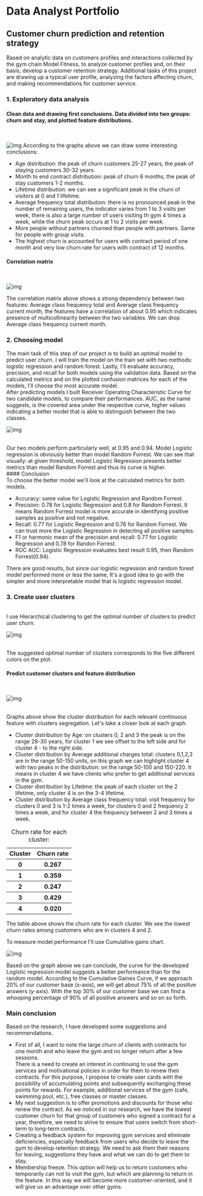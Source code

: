 # Data Analyst Portfolio

## Customer churn prediction and retention strategy

Based on analytic data on customers profiles and interactions collected by 
the gym chain Model Fitness, to analyze customer profiles and, 
on their basis, develop a customer retention strategy. Additional tasks of this project are drawing up a typical user profile, analyzing the factors affecting churn, and making recommendations for customer service.

### 1. Exploratory data analysis

#### Clean data and drawing first conclusions. Data divided into two groups: churn and stay, and plotted feature distributions.
<br/>

![img](graphs/churn_distribution.png)
According to the graphs above we can draw some interesting conclusions:

- Age distribution: the peak of churn customers 25-27 years, the peak of staying customers 30-32 years.<br/>
- Month to end contract distribution: peak of churn 6 months, the peak of stay customers 1-2 months.<br/>
- Lifetime distribution: we can see a significant peak in the churn of visitors at 0 and 1 lifetime.<br/>
- Average frequency total distribution: there is no pronounced peak in the number of remaining users, the indicator varies from 1 to 3 visits per week, there is also a large number of users visiting th gym 4 times a week, while the churn peak occurs at 1 to 2 visits per week.<br/>
- More people without partners churned than people with partners. Same for people with group visits.<br/>
- The highest churn is accounted for users with contract period of one month and very low churn rate for users with contract of 12 months.<br/>

#### Correlation matrix
<br/>

![img](graphs/gym_corr.png)
<br/>

The correlation matrix above shows a strong dependency between two features: Average class frequency total and Average class frequency current month, the features have a correlation of about 0.95 which indicates presence of multicollinearity between the two variables. We can drop Average class frequency current month.
<br/>
### 2. Choosing model<br/>

The main task of this step of our project is to build an optimal model 
to predict user churn. I will train the model on the train set with 
two methods: logistic regression and random forest. Lastly, I'll evaluate 
accuracy, precision, and recall for both models using the validation data. 
Based on the calculated metrics and on the plotted confusion matrices for 
each of the models, I'll choose tho most accurate model.
<br/>
After predicting models I built Receiver Operating Characteristic Curve for two candidate models, to compare their performances. AUC, as the name suggests, is the covered area under the respective curve, higher values indicating a better model that is able to distinguish between the two classes.
<br/>

![img](graphs/roc_curve.png)

<br/>
Our two models perform particularly well, at 0.95 and 0.94. Model Logistic regression is obviously better than model Random Forrest. We can see that visually: at given threshold, model Logistic Regression presents better metrics than model Random Forrest and thus its curve is higher.
<br/>
#### Conclusion
<br/>
To choose the better model we'll look at the calculated metrics for  both models.

- Accuracy: same value for Logistic Regression and Random Forrest.<br/>
- Precision: 0.78 for Logistic Regression and 0.8 for Random Forrest. It means Random Forrest model is more accurate in identifying positive samples as positive and not negative.<br/>
- Recall: 0.77 for Logistic Regression and 0.76 for Random Forrest. We can trust more the Logistic Regression in detecting all positive samples.<br/>
- F1 or harmonic mean of the precision and recall: 0.77 for Logistic Regression and 0.78 for Randon Forrest.<br/>
- ROC AUC: Logistic Regression evaluates best result 0.95, then Random Forrest(0.94).<br/>

There are good results, but since our logistic regression and random forest model performed more or less the same, It's a good idea to go with the simpler and more interpretable model that is logistic regression model.
<br/>
### 3. Create user clusters
<br/>
I use Hierarchical clustering to get the optimal number of clusters to 
predict user churn.
<br/>

![img](graphs/gym_clusters.png)

<br/>
The suggested optimal number of clusters corresponds to the five different 
colors on the plot.
<br/>

#### Predict customer clusters and feature distribution

<br/>

![img](graphs/distr_clusters.png)

<br/>
Graphs above show the cluster distribution for each relevant continuous feature with clusters segregation.
Let's take a closer look at each graph.

- Cluster distribution by Age: on clusters 0, 2 and 3 the peak is on the range 28-30 years, for cluster 1 we see offset to the left side and for cluster 4 - to the right side.<br/>
- Cluster distribution by Average additional charges total: clusters 0,1,2,3 are in the range 50-150 units, on this graph we can highlight cluster 4 with two peaks in the distribution: on the range 50-100 and 150-220. It means in cluster 4 we have clients who prefer to get additional services in the gym.<br/>
- Cluster distribution by Lifetime: the peak of each cluster on the 2 lifetime, only cluster 4 is on the 3-4 lifetime.<br/>
- Cluster distribution by Average class frequency total: visit frequency for clusters 0 and 3 is 1-2 times a week, for clusters 0 and 2 frequency 2 times a week, and for cluster 4 the frequency between 2 and 3 times a week.<br/>

<table>
    <caption>Churn rate for each cluster:</caption>
    <tr>
        <th>Cluster</th>
        <th>Churn rate</th>
    </tr>
    <tr>
        <th>0</th>
        <th>0.267</th>
    </tr>
    <tr>
        <th>1</th>
        <th>0.359</th>
    </tr>
    <tr>
        <th>2</th>
        <th>0.247</th>
    </tr>
    <tr>
        <th>3</th>
        <th>0.429</th>
    </tr>
    <tr>
        <th>4</th>
        <th>0.020</th>
    </tr>
</table>

The table above shows the churn rate for each cluster. We see the lowest 
churn rates among customers who are in clusters 4 and 2.


To measure model performance I'll use Cumulative gains chart.

![img](graphs/cum_gains_curve.png)

Based on the graph above we can conclude, the curve for the developed Logistic regression model suggests a better performance than for the random model. According to the Cumulative Gaines Curve, if we approach 20% of our customer base (x-axis), we will get about 75% of all the positive answers (y-axis). With the top 30% of our customer base we can find a whooping percentage of 90% of all positive answers and so on so forth.

### Main conclusion

Based on the research, I have developed some suggestions and recommendations.

- First of all, I want to note the large churn of clients with contracts 
for one month and who leave the gym and no longer return after a few sessions.  
There is a need to create an interest in continuing to use the gym services
and motivational policies in order for them to renew their contracts. For this purpose, I propose to create user cards with the possibility 
of accumulating points and subsequently exchanging these points for rewards. 
For example, additional services of the gym (cafe, swimming pool, etc.), 
free classes or master classes.<br/>
- My next suggestion is to offer promotions and discounts for those 
who renew the contract.  As we noticed in our research, we have the lowest 
customer churn for that group of customers who signed a contract for a year,
therefore, we need to strive to ensure that users switch from short-term 
to long-term contracts.<br/>
- Creating a feedback system for improving gym services and eliminate
deficiencies, especially feedback from users who decide to leave the gym to develop retention strategy. 
We need to ask them their reasons for leaving, suggestions they have and 
what we can do to get them to stay.<br/>
- Membership freeze. This option will help us to return customers 
who temporarily can not to visit the gym, but which are planning to return
in the feature. In this way we will become more customer-oriented, 
and it will give us an advantage over other gyms.


